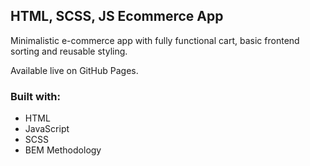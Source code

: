 ## HTML, SCSS, JS Ecommerce App

Minimalistic e-commerce app with fully functional cart, basic frontend sorting and reusable styling.

Available live on GitHub Pages.

### Built with:

- HTML
- JavaScript
- SCSS
- BEM Methodology
